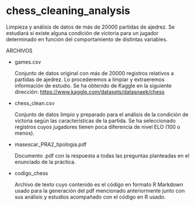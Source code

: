 # chess_cleaning_analysis
Limpieza y análisis de datos de más de 20000 partidas de ajedrez. Se estudiará si existe alguna condición de victoria para un jugador determinado en función del comportamiento de distintas variables.



ARCHIVOS

- games.csv

  Conjunto de datos original con más de 20000 registros relativos a partidas de ajedrez. Lo procederemos a limpiar y extraeremos información de estudio. 
  Se ha obtenido de Kaggle en la siguiente dirección: https://www.kaggle.com/datasets/datasnaek/chess


- chess_clean.csv

  Conjunto de datos limpio y preparado para el análisis de la condición de victoria según las características de la partida.
  Se ha seleccionado registros cuyos jugadores tienen poca diferencia de nivel ELO (100 o menos).
  
  
- masescar_PRA2_tipologia.pdf

  Documento .pdf con la respuesta a todas las preguntas planteadas en el enunciado de la práctica.
  
  
- codigo_chess

  Archivo de texto cuyo contenido es el código en formato R Markdown usado para la generación del pdf mencionado anteriormente junto con sus análisis y estudios acompañado con el código en R usado.
